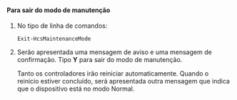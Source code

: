 <!--author=SharS last changed: 9/17/15-->

#### <a name="to-exit-maintenance-mode"></a>Para sair do modo de manutenção
1. No tipo de linha de comandos:
   
     `Exit-HcsMaintenanceMode`
2. Serão apresentada uma mensagem de aviso e uma mensagem de confirmação. Tipo **Y** para sair do modo de manutenção.
   
    Tanto os controladores irão reiniciar automaticamente. Quando o reinício estiver concluído, será apresentada outra mensagem que indica que o dispositivo está no modo Normal.

